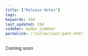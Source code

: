 ```yaml
---
title: ["Release Notes"]
tags:
keywords: tbd
last_updated: tbd
sidebar: mydoc_sidebar
permalink: /:collection/:path.html
---
```


Coming soon
